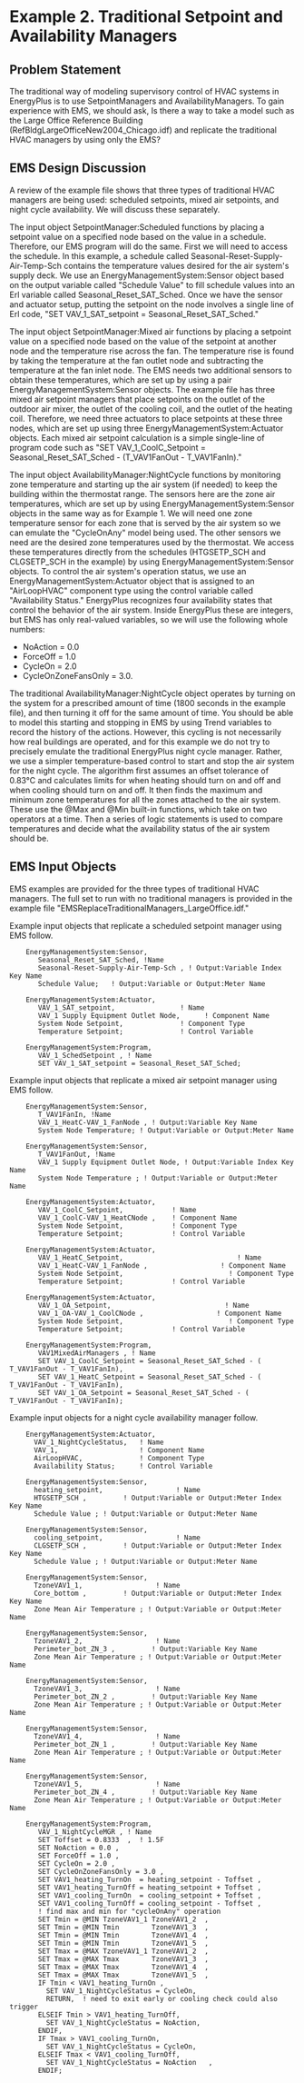 # Example 2. Traditional Setpoint and Availability Managers

## Problem Statement

The traditional way of modeling supervisory control of HVAC systems in EnergyPlus is to use SetpointManagers and AvailabilityManagers. To gain experience with EMS, we should ask, Is there a way to take a model such as the Large Office Reference Building (RefBldgLargeOfficeNew2004_Chicago.idf) and replicate the traditional HVAC managers by using only the EMS?

## EMS Design Discussion

A review of the example file shows that three types of traditional HVAC managers are being used:  scheduled setpoints, mixed air setpoints, and night cycle availability. We will discuss these separately.

The input object SetpointManager:Scheduled functions by placing a setpoint value on a specified node based on the value in a schedule. Therefore, our EMS program will do the same. First we will need to access the schedule. In this example, a schedule called Seasonal-Reset-Supply-Air-Temp-Sch contains the temperature values desired for the air system's supply deck. We use an EnergyManagementSystem:Sensor object based on the output variable called "Schedule Value" to fill schedule values into an Erl variable called Seasonal_Reset_SAT_Sched. Once we have the sensor and actuator setup, putting the setpoint on the node involves a single line of Erl code, "SET VAV_1_SAT_setpoint = Seasonal_Reset_SAT_Sched."

The input object SetpointManager:Mixed air functions by placing a setpoint value on a specified node based on the value of the setpoint at another node and the temperature rise across the fan. The temperature rise is found by taking the temperature at the fan outlet node and subtracting the temperature at the fan inlet node. The EMS needs two additional sensors to obtain these temperatures, which are set up by using a pair EnergyManagementSystem:Sensor objects. The example file has three mixed air setpoint managers that place setpoints on the outlet of the outdoor air mixer, the outlet of the cooling coil, and the outlet of the heating coil. Therefore, we need three actuators to place setpoints at these three nodes, which are set up using three EnergyManagementSystem:Actuator objects. Each mixed air setpoint calculation is a simple single-line of program code such as "SET VAV_1_CoolC_Setpoint = Seasonal_Reset_SAT_Sched - (T_VAV1FanOut - T_VAV1FanIn)."

The input object AvailabilityManager:NightCycle functions by monitoring zone temperature and starting up the air system (if needed) to keep the building within the thermostat range. The sensors here are the zone air temperatures, which are set up by using EnergyManagementSystem:Sensor objects in the same way as for Example 1. We will need one zone temperature sensor for each zone that is served by the air system so we can emulate the "CycleOnAny" model being used. The other sensors we need are the desired zone temperatures used by the thermostat. We access these temperatures directly from the schedules (HTGSETP_SCH and CLGSETP_SCH in the example) by using EnergyManagementSystem:Sensor objects. To control the air system's operation status, we use an EnergyManagementSystem:Actuator object that is assigned to an "AirLoopHVAC" component type using the control variable called "Availability Status."  EnergyPlus recognizes four availability states that control the behavior of the air system. Inside EnergyPlus these are integers, but EMS has only real-valued variables, so we will use the following whole numbers:

- NoAction = 0.0
- ForceOff = 1.0
- CycleOn = 2.0
- CycleOnZoneFansOnly = 3.0.

The traditional AvailabilityManager:NightCycle object operates by turning on the system for a prescribed amount of time (1800 seconds in the example file), and then turning it off for the same amount of time. You should be able to model this starting and stopping in EMS by using Trend variables to record the history of the actions. However, this cycling is not necessarily how real buildings are operated, and for this example we do not try to precisely emulate the traditional EnergyPlus night cycle manager. Rather, we use a simpler temperature-based control to start and stop the air system for the night cycle. The algorithm first assumes an offset tolerance of 0.83°C and calculates limits for when heating should turn on and off and when cooling should turn on and off. It then finds the maximum and minimum zone temperatures for all the zones attached to the air system. These use the @Max and @Min built-in functions, which take on two operators at a time. Then a series of logic statements is used to compare temperatures and decide what the availability status of the air system should be.

## EMS Input Objects

EMS examples are provided for the three types of traditional HVAC managers. The full set to run with no traditional managers is provided in the example file "EMSReplaceTraditionalManagers_LargeOffice.idf."

Example input objects that replicate a scheduled setpoint manager using EMS follow.

~~~~~~~~~~~~~~~~~~~~
    EnergyManagementSystem:Sensor,
       Seasonal_Reset_SAT_Sched, !Name
       Seasonal-Reset-Supply-Air-Temp-Sch , ! Output:Variable Index Key Name
       Schedule Value;   ! Output:Variable or Output:Meter Name

    EnergyManagementSystem:Actuator,
       VAV_1_SAT_setpoint,                ! Name
       VAV_1 Supply Equipment Outlet Node,      ! Component Name
       System Node Setpoint,              ! Component Type
       Temperature Setpoint;              ! Control Variable

    EnergyManagementSystem:Program,
       VAV_1_SchedSetpoint , ! Name
       SET VAV_1_SAT_setpoint = Seasonal_Reset_SAT_Sched;
~~~~~~~~~~~~~~~~~~~~

Example input objects that replicate a mixed air setpoint manager using EMS follow.

~~~~~~~~~~~~~~~~~~~~
    EnergyManagementSystem:Sensor,
       T_VAV1FanIn, !Name
       VAV_1_HeatC-VAV_1_FanNode , ! Output:Variable Key Name
       System Node Temperature; ! Output:Variable or Output:Meter Name

    EnergyManagementSystem:Sensor,
       T_VAV1FanOut, !Name
       VAV_1 Supply Equipment Outlet Node, ! Output:Variable Index Key Name
       System Node Temperature ; ! Output:Variable or Output:Meter Name

    EnergyManagementSystem:Actuator,
       VAV_1_CoolC_Setpoint,            ! Name
       VAV_1_CoolC-VAV_1_HeatCNode ,    ! Component Name
       System Node Setpoint,            ! Component Type
       Temperature Setpoint;            ! Control Variable

    EnergyManagementSystem:Actuator,
       VAV_1_HeatC_Setpoint,                            ! Name
       VAV_1_HeatC-VAV_1_FanNode ,                  ! Component Name
       System Node Setpoint,                          ! Component Type
       Temperature Setpoint;            ! Control Variable

    EnergyManagementSystem:Actuator,
       VAV_1_OA_Setpoint,                            ! Name
       VAV_1_OA-VAV_1_CoolCNode ,                  ! Component Name
       System Node Setpoint,                          ! Component Type
       Temperature Setpoint;            ! Control Variable

~~~~~~~~~~~~~~~~~~~~

~~~~~~~~~~~~~~~~~~~~
    EnergyManagementSystem:Program,
       VAV1MixedAirManagers , ! Name
       SET VAV_1_CoolC_Setpoint = Seasonal_Reset_SAT_Sched - ( T_VAV1FanOut - T_VAV1FanIn),
       SET VAV_1_HeatC_Setpoint = Seasonal_Reset_SAT_Sched - ( T_VAV1FanOut - T_VAV1FanIn),
       SET VAV_1_OA_Setpoint = Seasonal_Reset_SAT_Sched - ( T_VAV1FanOut - T_VAV1FanIn);
~~~~~~~~~~~~~~~~~~~~

Example input objects for a night cycle availability manager follow.

~~~~~~~~~~~~~~~~~~~~
    EnergyManagementSystem:Actuator,
      VAV_1_NightCycleStatus,   ! Name
      VAV_1,                    ! Component Name
      AirLoopHVAC,              ! Component Type
      Availability Status;      ! Control Variable

~~~~~~~~~~~~~~~~~~~~

~~~~~~~~~~~~~~~~~~~~
    EnergyManagementSystem:Sensor,
      heating_setpoint,                  ! Name
      HTGSETP_SCH ,         ! Output:Variable or Output:Meter Index Key Name
      Schedule Value ; ! Output:Variable or Output:Meter Name

    EnergyManagementSystem:Sensor,
      cooling_setpoint,                  ! Name
      CLGSETP_SCH ,         ! Output:Variable or Output:Meter Index Key Name
      Schedule Value ; ! Output:Variable or Output:Meter Name

    EnergyManagementSystem:Sensor,
      TzoneVAV1_1,                  ! Name
      Core_bottom ,         ! Output:Variable or Output:Meter Index Key Name
      Zone Mean Air Temperature ; ! Output:Variable or Output:Meter Name

    EnergyManagementSystem:Sensor,
      TzoneVAV1_2,                  ! Name
      Perimeter_bot_ZN_3 ,         ! Output:Variable Key Name
      Zone Mean Air Temperature ; ! Output:Variable or Output:Meter Name

    EnergyManagementSystem:Sensor,
      TzoneVAV1_3,                  ! Name
      Perimeter_bot_ZN_2 ,         ! Output:Variable Key Name
      Zone Mean Air Temperature ; ! Output:Variable or Output:Meter Name

    EnergyManagementSystem:Sensor,
      TzoneVAV1_4,                  ! Name
      Perimeter_bot_ZN_1 ,         ! Output:Variable Key Name
      Zone Mean Air Temperature ; ! Output:Variable or Output:Meter Name

    EnergyManagementSystem:Sensor,
      TzoneVAV1_5,                  ! Name
      Perimeter_bot_ZN_4 ,         ! Output:Variable Key Name
      Zone Mean Air Temperature ; ! Output:Variable or Output:Meter Name

    EnergyManagementSystem:Program,
       VAV_1_NightCycleMGR , ! Name
       SET Toffset = 0.8333  ,  ! 1.5F
       SET NoAction = 0.0 ,
       SET ForceOff = 1.0 ,
       SET CycleOn = 2.0 ,
       SET CycleOnZoneFansOnly = 3.0 ,
       SET VAV1_heating_TurnOn  = heating_setpoint - Toffset ,
       SET VAV1_heating_TurnOff = heating_setpoint + Toffset ,
       SET VAV1_cooling_TurnOn  = cooling_setpoint + Toffset ,
       SET VAV1_cooling_TurnOff = cooling_setpoint - Toffset ,
       ! find max and min for "cycleOnAny" operation
       SET Tmin = @MIN TzoneVAV1_1 TzoneVAV1_2  ,
       SET Tmin = @MIN Tmin        TzoneVAV1_3  ,
       SET Tmin = @MIN Tmin        TzoneVAV1_4  ,
       SET Tmin = @MIN Tmin        TzoneVAV1_5  ,
       SET Tmax = @MAX TzoneVAV1_1 TzoneVAV1_2  ,
       SET Tmax = @MAX Tmax        TzoneVAV1_3  ,
       SET Tmax = @MAX Tmax        TzoneVAV1_4  ,
       SET Tmax = @MAX Tmax        TzoneVAV1_5  ,
       IF Tmin < VAV1_heating_TurnOn ,
         SET VAV_1_NightCycleStatus = CycleOn,
         RETURN,  ! need to exit early or cooling check could also trigger
       ELSEIF Tmin > VAV1_heating_TurnOff,
         SET VAV_1_NightCycleStatus = NoAction,
       ENDIF,
       IF Tmax > VAV1_cooling_TurnOn,
         SET VAV_1_NightCycleStatus = CycleOn,
       ELSEIF Tmax < VAV1_cooling_TurnOff,
         SET VAV_1_NightCycleStatus = NoAction   ,
       ENDIF;
~~~~~~~~~~~~~~~~~~~~
